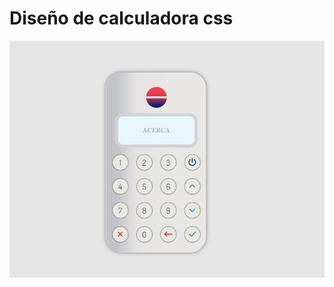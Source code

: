 # Diseño de calculadora css
![Image text](https://github.com/DeveloperMDCM/desing-calculator/blob/master/bg.jpg)
